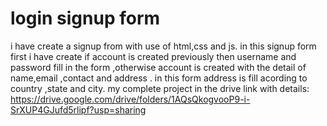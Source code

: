# login signup form
i have create a signup from with use of html,css and js. in this signup form first i have create if account is created previously then username and password fill in the form ,otherwise account is created with the detail of name,email ,contact and address . in this form address is fill acording to country ,state  and city.
my complete project in the drive link with details:
https://drive.google.com/drive/folders/1AQsQkogvooP9-i-SrXUP4GJufd5rlipf?usp=sharing
